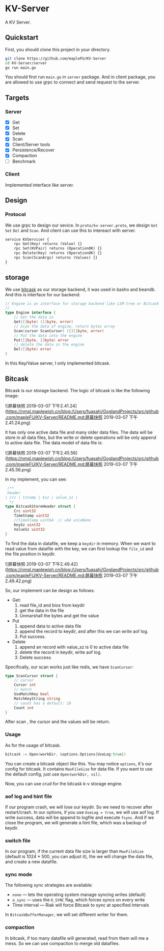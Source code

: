 # KV-Server
A KV Server.

## Quickstart

First, you should clone this project in your directory. 

```bash
git clone https://github.com/mapleFU/KV-Server
cd KV-Server/server
go run main.go
```

You should first run `main.go` in `server` package. And in client package, you are allowed to use grpc to connect and send request to the server.

## Targets

### Server

* [x] Get
* [x] Set
* [x] Delete
* [x] Scan
* [x] Client/Server tools
* [x] Persistence/Recover
* [x] Compaction
* [ ] Benchmark

### Client

Implemented interface like server.

## Design

### Protocol

We use grpc to design our sevice. In `proto/kv-server.proto`, we design `Get` `Set` `Del` and `Scan`.  And client can use this to intereact with server.

```protobuf
service KVServicer {
    rpc Get(Key) returns (Value) {}
    rpc Set(KVPair) returns (OperationOK) {}
    rpc Delete(Key) returns (OperationOK) {}
    rpc Scan(ScanArgs) returns (Values) {}
}
```

## storage

We use [bitcask](http://basho.com/wp-content/uploads/2015/05/bitcask-intro.pdf) as our storage backend, it was used in basho and beandb. And this is interface for our backend:

```go
// Engine is an interface for storage backend like LSM-tree or Bitcask
//
type Engine interface {
	// Get the data in
	Get([]byte) ([]byte, error)
	// Scan the data of engine, return bytes array
	Scan(cursor ScanCursor)	([][]byte, error)
	// Put the data into the engine
	Put([]byte, []byte) error
	// delete the data in the engine
	Del([]byte) error
}
```

In this Key/Value server, I only implemented bitcask.

## Bitcask

Bitcask is our storage backend. The logic of bitcask is like the following image:

![屏幕快照 2019-03-07 下午2.41.24](https://nmsl.maplewish.cn/blog:/Users/fuasahi/GoglandProjects/src/github.com/mapleFU/KV-Server/README.md:屏幕快照 2019-03-07 下午2.41.24.png)

It has only one active data file and many older data files. The data will be store in all data files, but the write or delete operations will be only append to active data file. The data model of data file is:

 ![屏幕快照 2019-03-07 下午2.45.56](https://nmsl.maplewish.cn/blog:/Users/fuasahi/GoglandProjects/src/github.com/mapleFU/KV-Server/README.md:屏幕快照 2019-03-07 下午2.45.56.png)

In my implement, you can see:

```go
 /**
 header
| crc | tstamp | ksz | value_sz |
  */
type BitcaskStoreHeader struct {
	Crc uint32
	TimeStamp uint32
	//timeStamp uint64	// u64 unixNano
	KeySz uint32
	ValueSz uint32
}
```

To find the data in datafile, we keep a `keydir` in memory. When we want to read value from datafile with the key, we can first lookup the `file_id` and the file position in keydir.

![屏幕快照 2019-03-07 下午2.49.42](https://nmsl.maplewish.cn/blog:/Users/fuasahi/GoglandProjects/src/github.com/mapleFU/KV-Server/README.md:屏幕快照 2019-03-07 下午2.49.42.png)

So, our implement can be design as follows:

* Get:
  1. read file_id and bios from keydir
  2. get the data in the file
  3. Unmarshall the bytes and get the value
* Put
  1. append data to active data file
  2. append the record to keydir, and after this we can write aof log.
  3. Put success.
* Delete
  1. append an record with value_sz is 0 to active data file
  2. delete the record in keydir, write aof log.
  3. Delete success.

Specifically, our scan works just like redis, we have `ScanCursor`:

```go
type ScanCursor struct {
	// cursor
	Cursor int
	// match
	UseMatchKey bool
	MatchKeyString string
	// count has a default: 10
	Count int
}
```

After scan , the cursor and the values will be return.

### Usage

As for the usage of bitcask.

```go
bitcask := Open(workDir, &options.Options{UseLog:true})
```

You can create a bitcask object like this. You may notice `options`, it's our config for bitcask. It contains `MaxFileSize` for data file. If you want to use the default config, just use `Open(workDir, nil)`.

Now, you can use crud for the bitcask k-v storage engine.

### aof log and hint file

If our program crash, we will lose our keydir. So we need to recover after restart/crash. In our options, if you use `UseLog = true`, we will use aof log. If write success, data will be append to logfile and execute `fsync`. And if we close the program, we will generate a hint file, which was a backup of keydir.

### switch file

In our program, if the current data file size is larger than `MaxFileSize` (default is 1024 * 500, you can adjust it), the we will change the data file, and create a new datafile.

### sync mode

The following sync strategies are available:

- `none` — lets the operating system manage syncing writes (default)
- `o_sync` — uses the `O_SYNC` flag, which forces syncs on every write
- Time interval — Riak will force Bitcask to sync at specified intervals

In `BitcaskBufferManager`, we will set different writer for them. 

### compaction

In bitcask, if too many datafile will generated, read from them will me a mess. So we can use compaction to merge old datafiles.

